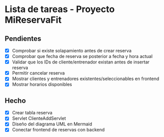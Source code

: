 # Lista de tareas - Proyecto MiReservaFit

## Pendientes
- [x] Comprobar si existe solapamiento antes de crear reserva
- [x] Comprobar que fecha de reserva se posterior a fecha y hora actual
- [x] Validar que los IDs de cliente/entrenador existan antes de insertar reserva
- [x] Permitir cancelar reserva
- [x] Mostrar clientes y entrenadores existentes/seleccionables en frontend
- [x] Mostrar horarios disponibles

## Hecho
- [x] Crear tabla reserva
- [x] Servlet ClienteAddServlet
- [x] Diseño del diagrama UML en Mermaid
- [x] Conectar frontend de reservas con backend

